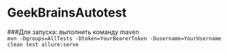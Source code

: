 # GeekBrainsAutotest

###Для запуска:
выполнить команду maven \
`mvn -Dgroups=AllTests -Dtoken=YourBearerToken -Dusername=YourUsername clean test allure:serve`
